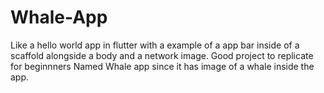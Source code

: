 # Whale-App
Like a hello world app in flutter with a example of a app bar inside of a scaffold alongside a body and a network image. Good project to replicate for beginnners
Named Whale app since it has image of a whale inside the app.
